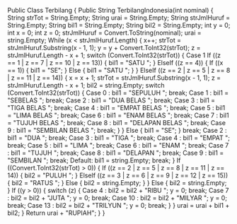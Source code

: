 Public Class Terbilang
{
	Public String TerbilangIndonesia(int nominal)
	{
		String strTot = String.Empty;
        String urai = String.Empty;
        String strJmlHuruf = String.Empty;
        String bil1 = String.Empty;
        String bil2 = String.Empty;
 		int y = 0;
		int x = 0;
		int z = 0;
 		strJmlHuruf = Convert.ToString(nominal);
 		urai = string.Empty;
		While (x < strJmlHuruf.Length)
		{
			x++;
			strTot = strJmlHuruf.Substring(x - 1, 1);
			y = y + Convert.ToInt32(strTot);
			z = strJmlHuruf.Length - x + 1;
			switch (Convert.ToInt32(strTot))
			{
				Case 1
    If ((z == 1 | z == 7 | z == 10 | z == 13))
					{
						bil1 = "SATU ";
					}
					ElseIf ((z == 4))
					{
						If ((x == 1))
						{
							bil1 = "SE";
						}
						Else
						{
							bil1 = "SATU ";
						}
					}
					ElseIf ((z == 2 | z == 5 | z == 8 | z == 11 | z == 14))
					{
						x = x + 1;
						strTot = strJmlHuruf.Substring(x - 1, 1);
						z = strJmlHuruf.Length - x + 1;
						bil2 = string.Empty;
						switch (Convert.ToInt32(strTot))
						{
							Case 0 : 
								bil1 = "SEPULUH ";
								break;
							Case 1 : 
								bil1 = "SEBELAS ";
								break;
							Case 2 : 
								bil1 = "DUA BELAS ";
								break;
							Case 3 : 
								bil1 = "TIGA BELAS ";
								break;
							Case 4 : 
								bil1 = "EMPAT BELAS ";
								break;
							Case 5 : 
								bil1 = "LIMA BELAS ";
								break;
							Case 6 : 
								bil1 = "ENAM BELAS ";
								break;
							Case 7 : 
								bil1 = "TUJUH BELAS ";
								break;
							Case 8 : 
								bil1 = "DELAPAN BELAS ";
								break;
							Case 9 : 
								bil1 = "SEMBILAN BELAS ";
								break;
						}
					}
					Else
					{
						bil1 = "SE";
					}
					break;
				Case 2 : 
					bil1 = "DUA ";
					break;
				Case 3 : 
					bil1 = "TIGA ";
					break;
				Case 4 : 
					bil1 = "EMPAT ";
					break;
				Case 5 : 
					bil1 = "LIMA ";
					break;
				Case 6 : 
					bil1 = "ENAM ";
					break;
				Case 7 : 
					bil1 = "TUJUH ";
					break;
				Case 8 : 
					bil1 = "DELAPAN ";
					break;
				Case 9 : 
					bil1 = "SEMBILAN ";
					break;
				Default: 
					bil1 = string.Empty;
					break;
			}
 			If ((Convert.ToInt32(strTot) > 0))
			{
				If ((z == 2 | z == 5 | z == 8 | z == 11 | z == 14))
				{
					bil2 = "PULUH ";
				}
				ElseIf ((z == 3 | z == 6 | z == 9 | z == 12 | z == 15))
				{
					bil2 = "RATUS ";
				}
				Else
				{
					bil2 = string.Empty;
				}
			}
			Else
			{
				bil2 = string.Empty;
			}
 			If ((y > 0))
			{
				switch (z)
				{
					Case 4 : 
						bil2 = bil2 + "RIBU ";
						y = 0;
						break;
					Case 7 : 
						bil2 = bil2 + "JUTA ";
						y = 0;
						break;
					Case 10 : 
						bil2 = bil2 + "MILYAR ";
						y = 0;
						break;
					Case 13 : 
						bil2 = bil2 + "TRILYUN ";
						y = 0;
						break;
				}
			}
			urai = urai + bil1 + bil2;
		}
 		Return urai + "RUPIAH";
	}
} 
